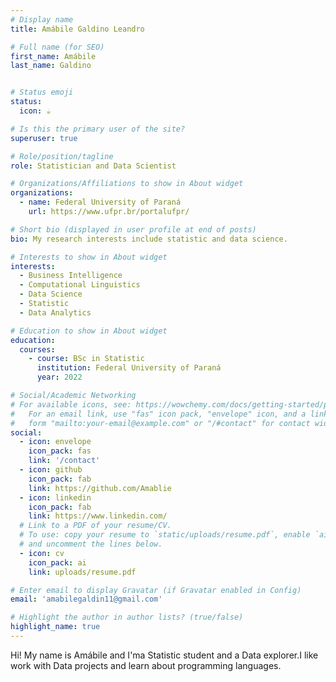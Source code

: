 ```yaml
---
# Display name
title: Amábile Galdino Leandro

# Full name (for SEO)
first_name: Amábile
last_name: Galdino


# Status emoji
status:
  icon: ☕️

# Is this the primary user of the site?
superuser: true

# Role/position/tagline
role: Statistician and Data Scientist

# Organizations/Affiliations to show in About widget
organizations:
  - name: Federal University of Paraná
    url: https://www.ufpr.br/portalufpr/

# Short bio (displayed in user profile at end of posts)
bio: My research interests include statistic and data science.

# Interests to show in About widget
interests:
  - Business Intelligence
  - Computational Linguistics
  - Data Science
  - Statistic
  - Data Analytics

# Education to show in About widget
education:
  courses:
    - course: BSc in Statistic
      institution: Federal University of Paraná
      year: 2022

# Social/Academic Networking
# For available icons, see: https://wowchemy.com/docs/getting-started/page-builder/#icons
#   For an email link, use "fas" icon pack, "envelope" icon, and a link in the
#   form "mailto:your-email@example.com" or "/#contact" for contact widget.
social:
  - icon: envelope
    icon_pack: fas
    link: '/contact'
  - icon: github
    icon_pack: fab
    link: https://github.com/Amablie
  - icon: linkedin
    icon_pack: fab
    link: https://www.linkedin.com/
  # Link to a PDF of your resume/CV.
  # To use: copy your resume to `static/uploads/resume.pdf`, enable `ai` icons in `params.yaml`,
  # and uncomment the lines below.
  - icon: cv
    icon_pack: ai
    link: uploads/resume.pdf

# Enter email to display Gravatar (if Gravatar enabled in Config)
email: 'amabilegaldin11@gmail.com'

# Highlight the author in author lists? (true/false)
highlight_name: true
---
```


Hi! My name is Amábile and I'ma Statistic student and a Data explorer.I like work with Data projects and learn about programming languages.
